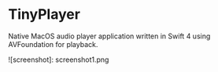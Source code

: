 # TinyPlayer

Native MacOS audio player application written in Swift 4 using AVFoundation for playback.

![screenshot]: screenshot1.png
